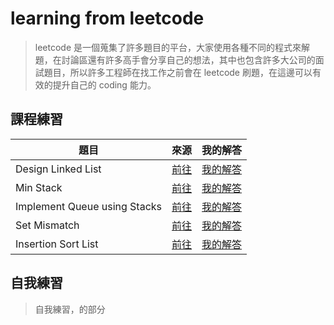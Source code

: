 # learning from leetcode 
> leetcode 是一個蒐集了許多題目的平台，大家使用各種不同的程式來解題，在討論區還有許多高手會分享自己的想法，其中也包含許多大公司的面試題目，所以許多工程師在找工作之前會在 leetcode 刷題，在這邊可以有效的提升自己的 coding 能力。

## 課程練習
|題目|來源|我的解答|
|-|-|-|
|Design Linked List|[前往](https://leetcode.com/problems/design-linked-list/)|[我的解答](https://leetcode.com/problems/design-linked-list/)|
|Min Stack|[前往](https://leetcode.com/problems/design-linked-list/)|[我的解答](https://leetcode.com/problems/design-linked-list/)|
|Implement Queue using Stacks|[前往](https://leetcode.com/problems/design-linked-list/)|[我的解答](https://leetcode.com/problems/design-linked-list/)|
|Set Mismatch|[前往](https://leetcode.com/problems/design-linked-list/)|[我的解答](https://leetcode.com/problems/design-linked-list/)|
|Insertion Sort List|[前往](https://leetcode.com/problems/design-linked-list/)|[我的解答](https://leetcode.com/problems/design-linked-list/)|

## 自我練習
> 自我練習，的部分
